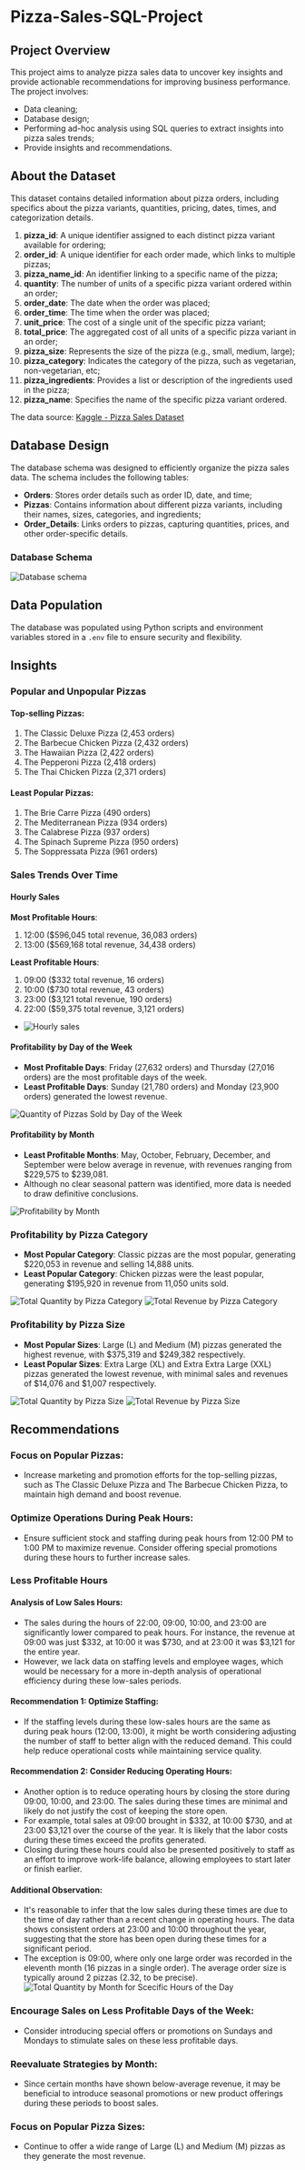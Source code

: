# Pizza-Sales-SQL-Project



## Project Overview
This project aims to analyze pizza sales data to uncover key insights and provide actionable recommendations for improving business performance. The project involves: 
- Data cleaning;
- Database design;
- Performing ad-hoc analysis using SQL queries to extract insights into pizza sales trends;
- Provide insights and recommendations.



## About the Dataset
This dataset contains detailed information about pizza orders, including specifics about the pizza variants, quantities, pricing, dates, times, and categorization details.

1. **pizza_id**: A unique identifier assigned to each distinct pizza variant available for ordering;
2. **order_id**: A unique identifier for each order made, which links to multiple pizzas;
3. **pizza_name_id**: An identifier linking to a specific name of the pizza;
4. **quantity**: The number of units of a specific pizza variant ordered within an order;
5. **order_date**: The date when the order was placed;
6. **order_time**: The time when the order was placed;
7. **unit_price**: The cost of a single unit of the specific pizza variant;
8. **total_price**: The aggregated cost of all units of a specific pizza variant in an order;
9. **pizza_size**: Represents the size of the pizza (e.g., small, medium, large);
10. **pizza_category**: Indicates the category of the pizza, such as vegetarian, non-vegetarian, etc;
11. **pizza_ingredients**: Provides a list or description of the ingredients used in the pizza;
12. **pizza_name**: Specifies the name of the specific pizza variant ordered.

The data source: [Kaggle - Pizza Sales Dataset](https://www.kaggle.com/datasets/nextmillionaire/pizza-sales-dataset)



## Database Design
The database schema was designed to efficiently organize the pizza sales data. The schema includes the following tables:

- **Orders**: Stores order details such as order ID, date, and time;
- **Pizzas**: Contains information about different pizza variants, including their names, sizes, categories, and ingredients;
- **Order_Details**: Links orders to pizzas, capturing quantities, prices, and other order-specific details.


### Database Schema
![Database schema](images/database_schema.png)



## Data Population
The database was populated using Python scripts and environment variables stored in a `.env` file to ensure security and flexibility.



## Insights


### Popular and Unpopular Pizzas

#### Top-selling Pizzas:
1. The Classic Deluxe Pizza (2,453 orders)
2. The Barbecue Chicken Pizza (2,432 orders)
3. The Hawaiian Pizza (2,422 orders)
4. The Pepperoni Pizza (2,418 orders)
5. The Thai Chicken Pizza (2,371 orders)

#### Least Popular Pizzas:
1. The Brie Carre Pizza (490 orders)
2. The Mediterranean Pizza (934 orders)
3. The Calabrese Pizza (937 orders)
4. The Spinach Supreme Pizza (950 orders)
5. The Soppressata Pizza (961 orders)


### Sales Trends Over Time

#### Hourly Sales

**Most Profitable Hours**: 
1. 12:00 ($596,045 total revenue, 36,083 orders)
2. 13:00 ($569,168 total revenue, 34,438 orders)

**Least Profitable Hours**: 
1. 09:00 ($332 total revenue, 16 orders)
2. 10:00 ($730 total revenue, 43 orders)
3. 23:00 ($3,121 total revenue, 190 orders)
4. 22:00 ($59,375 total revenue, 3,121 orders)

- ![Hourly sales](images/hourly_sales_by_quantity.png)

#### Profitability by Day of the Week
- **Most Profitable Days**: Friday (27,632 orders) and Thursday (27,016 orders) are the most profitable days of the week.
- **Least Profitable Days**: Sunday (21,780 orders) and Monday (23,900 orders) generated the lowest revenue.

![Quantity of Pizzas Sold by Day of the Week](images/quantity_of_pizzas_sold_by_day_of_the_week.png)

#### Profitability by Month
- **Least Profitable Months**: May, October, February, December, and September were below average in revenue, with revenues ranging from $229,575 to $239,081.
- Although no clear seasonal pattern was identified, more data is needed to draw definitive conclusions.

![Profitability by Month](images/Total_Quantity_of_Pizzas_Sold_by_Month.png)


### Profitability by Pizza Category
- **Most Popular Category**: Classic pizzas are the most popular, generating $220,053 in revenue and selling 14,888 units.
- **Least Popular Category**: Chicken pizzas were the least popular, generating $195,920 in revenue from 11,050 units sold.

![Total Quantity by Pizza Category](images/Total_Quantity_by_Pizza_Category.png)
![Total Revenue by Pizza Category](images/Tota_Revenue_by_Pizza_Category.png)


### Profitability by Pizza Size
- **Most Popular Sizes**: Large (L) and Medium (M) pizzas generated the highest revenue, with $375,319 and $249,382 respectively.
- **Least Popular Sizes**: Extra Large (XL) and Extra Extra Large (XXL) pizzas generated the lowest revenue, with minimal sales and revenues of $14,076 and $1,007 respectively.

![Total Quantity by Pizza Size](images/Total_Quantity_of_Pizzas_Sold_by_Size.png)
![Total Revenue by Pizza Size](images/Total_Revenue_by_Pizza_Size.png)


## Recommendations

### Focus on Popular Pizzas:
- Increase marketing and promotion efforts for the top-selling pizzas, such as The Classic Deluxe Pizza and The Barbecue Chicken Pizza, to maintain high demand and boost revenue.


### Optimize Operations During Peak Hours:
- Ensure sufficient stock and staffing during peak hours from 12:00 PM to 1:00 PM to maximize revenue. Consider offering special promotions during these hours to further increase sales.


### Less Profitable Hours

#### Analysis of Low Sales Hours:
- The sales during the hours of 22:00, 09:00, 10:00, and 23:00 are significantly lower compared to peak hours. For instance, the revenue at 09:00 was just $332, at 10:00 it was $730, and at 23:00 it was $3,121 for the entire year.
- However, we lack data on staffing levels and employee wages, which would be necessary for a more in-depth analysis of operational efficiency during these low-sales periods.

#### Recommendation 1: Optimize Staffing:
- If the staffing levels during these low-sales hours are the same as during peak hours (12:00, 13:00), it might be worth considering adjusting the number of staff to better align with the reduced demand. This could help reduce operational costs while maintaining service quality.

#### Recommendation 2: Consider Reducing Operating Hours:
- Another option is to reduce operating hours by closing the store during 09:00, 10:00, and 23:00. The sales during these times are minimal and likely do not justify the cost of keeping the store open.
- For example, total sales at 09:00 brought in $332, at 10:00 $730, and at 23:00 $3,121 over the course of the year. It is likely that the labor costs during these times exceed the profits generated.
- Closing during these hours could also be presented positively to staff as an effort to improve work-life balance, allowing employees to start later or finish earlier.

#### Additional Observation:
- It's reasonable to infer that the low sales during these times are due to the time of day rather than a recent change in operating hours. The data shows consistent orders at 23:00 and 10:00 throughout the year, suggesting that the store has been open during these times for a significant period.
- The exception is 09:00, where only one large order was recorded in the eleventh month (16 pizzas in a single order). The average order size is typically around 2 pizzas (2.32, to be precise).
![Total Quantity by Month for Scecific Hours of the Day](images/total_quantity_by_month.png)


### Encourage Sales on Less Profitable Days of the Week:
- Consider introducing special offers or promotions on Sundays and Mondays to stimulate sales on these less profitable days.


### Reevaluate Strategies by Month:
- Since certain months have shown below-average revenue, it may be beneficial to introduce seasonal promotions or new product offerings during these periods to boost sales.


### Focus on Popular Pizza Sizes:
- Continue to offer a wide range of Large (L) and Medium (M) pizzas as they generate the most revenue.

